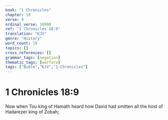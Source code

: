 ```yaml
---
book: "1 Chronicles"
chapter: 18
verse: 9
ordinal_verse: 10900
ref: "1 Chronicles 18:9"
translation: "KJV"
genre: "History"
word_count: 19
topics: []
cross_references: []
grammar_tags: [negation]
thematic_tags: [warfare]
tags: ["Bible","KJV","1-Chronicles"]
---
```


# 1 Chronicles 18:9

Now when Tou king of Hamath heard how David had smitten all the host of Hadarezer king of Zobah;
